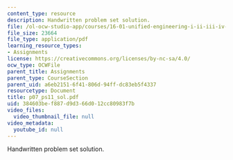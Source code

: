 ```yaml
---
content_type: resource
description: Handwritten problem set solution.
file: /ol-ocw-studio-app/courses/16-01-unified-engineering-i-ii-iii-iv-fall-2005-spring-2006/384603bef887d9d366d012cc80983f7b_p07_ps11_sol.pdf
file_size: 23664
file_type: application/pdf
learning_resource_types:
- Assignments
license: https://creativecommons.org/licenses/by-nc-sa/4.0/
ocw_type: OCWFile
parent_title: Assignments
parent_type: CourseSection
parent_uid: a6eb2151-6f41-806d-94ff-dc83eb5f4337
resourcetype: Document
title: p07_ps11_sol.pdf
uid: 384603be-f887-d9d3-66d0-12cc80983f7b
video_files:
  video_thumbnail_file: null
video_metadata:
  youtube_id: null
---
```

Handwritten problem set solution.
